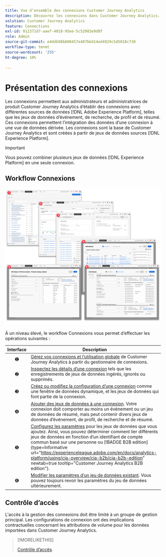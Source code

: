 ```yaml
---
title: Vue d’ensemble des connexions Customer Journey Analytics
description: Découvrez les connexions dans Customer Journey Analytics.
solution: Customer Journey Analytics
feature: Connections
exl-id: 012371d7-aaef-4018-95ee-5c52083e9d8f
role: Admin
source-git-commit: e4ddb98b800457e407bb414ed4929c5d5018cf30
workflow-type: tm+mt
source-wordcount: '255'
ht-degree: 10%

---
```


# Présentation des connexions

Les connexions permettent aux administrateurs et administratrices de produit Customer Journey Analytics d’établir des connexions avec différentes sources de données [!DNL Adobe Experience Platform], telles que les jeux de données d’événement, de recherche, de profil et de résumé. Ces connexions permettent l’intégration des données d’une connexion à une vue de données dérivée. Les connexions sont la base de Customer Journey Analytics et sont créées à partir de jeux de données sources [!DNL Experience Platform].

>[!IMPORTANT]
>
>Vous pouvez combiner plusieurs jeux de données [!DNL Experience Platform] en une seule connexion.


## Workflow Connexions

![Workflow Connexions](assets/connection-workflow.png)

<!-- Outdated interface 

>[!BEGINSHADEBOX]

See ![VideoCheckedOut](/help/assets/icons/VideoCheckedOut.svg) [Configuring connections](https://video.tv.adobe.com/v/35111/?quality=12&learn=on){target="_blank"} for a demo video.

>[!ENDSHADEBOX]

-->

À un niveau élevé, le workflow Connexions vous permet d’effectuer les opérations suivantes :

| Interface | Description |
|:---:|---|
| ➊ | [Gérez vos connexions et l’utilisation globale](manage-connections.md) de Customer Journey Analytics à partir du gestionnaire de connexions. |
| ➋ | [Inspectez les détails d’une connexion](manage-connections.md#connection-details) tels que les enregistrements de jeux de données ingérés, ignorés ou supprimés. |
| ➌ | [Créez ou modifiez la configuration d’une connexion](create-connection.md#create-or-edit-a-connection) comme une fenêtre de données dynamique, et les jeux de données qui font partie de la connexion. |
| ➍ | [Ajouter des jeux de données à une connexion](create-connection.md#add-datasets). Votre connexion doit comporter au moins un événement ou un jeu de données de résumé, mais peut contenir divers jeux de données d’événement, de profil, de recherche et de résumé. |
| ➎ | [Configurez les paramètres](create-connection.md#dataset-settings) pour les jeux de données que vous ajoutez. Ainsi, vous pouvez déterminer comment lier différents jeux de données en fonction d’un identifiant de compte commun basé sur une personne ou [!BADGE B2B edition]{type=Informative url="https://experienceleague.adobe.com/en/docs/analytics-platform/using/cja-overview/cja-b2b/cja-b2b-edition" newtab=true tooltip="Customer Journey Analytics B2B edition"}. |
| ➏ | [Modifier les paramètres d’un jeu de données existant](create-connection.md#edit-a-dataset). Vous pouvez toujours revoir les paramètres du jeu de données ultérieurement. |



## Contrôle d’accès

L&#39;accès à la gestion des connexions doit être limité à un groupe de gestion principal. Les configurations de connexion ont des implications contractuelles concernant les attributions de volume pour les données importées dans Customer Journey Analytics.

>[!MORELIKETHIS]
>
>[Contrôle d’accès](/help/technotes/access-control.md).

